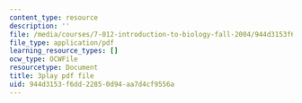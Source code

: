 ```yaml
---
content_type: resource
description: ''
file: /media/courses/7-012-introduction-to-biology-fall-2004/944d3153f6dd22850d94aa7d4cf9556a_t5Y89b-3Zvc.pdf
file_type: application/pdf
learning_resource_types: []
ocw_type: OCWFile
resourcetype: Document
title: 3play pdf file
uid: 944d3153-f6dd-2285-0d94-aa7d4cf9556a
---
```

